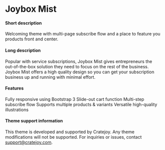 Joybox Mist
===============

#### Short description
Welcoming theme with multi-page subscribe flow and a place to feature
you products front and center. 

#### Long description
Popular with service subscriptions, Joybox Mist gives entrepreneurs the
out-of-the-box solution they need to focus on the rest of the business.
Joybox Mist offers a high quality design so you can get your
subscription business up and running with minimal effort.

#### Features
Fully responsive using Bootstrap 3
Slide-out cart function
Multi-step subscribe flow
Supports multiple products & variants
Versatile high-quality illustrations 

#### Theme support information
This theme is developed and supported by Cratejoy. Any theme
modifications will not be supported. For inquiries or issues, contact
support@cratejoy.com.
